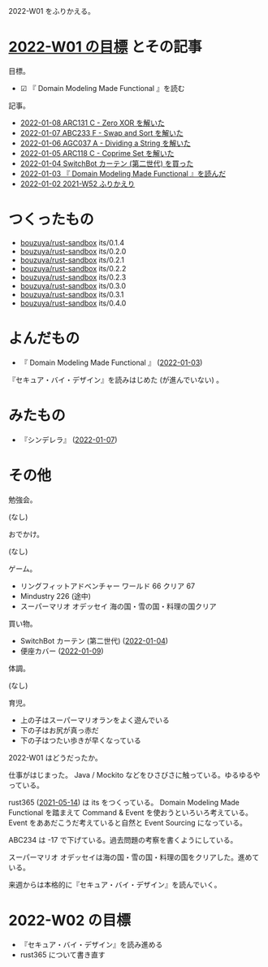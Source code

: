 2022-W01 をふりかえる。

# [2022-W01 の目標][2022-01-02] とその記事

目標。

- ☑ 『 Domain Modeling Made Functional 』を読む

記事。

- [2022-01-08 ARC131 C - Zero XOR を解いた][2022-01-08]
- [2022-01-07 ABC233 F - Swap and Sort を解いた][2022-01-07]
- [2022-01-06 AGC037 A - Dividing a String を解いた][2022-01-06]
- [2022-01-05 ARC118 C - Coprime Set を解いた][2022-01-05]
- [2022-01-04 SwitchBot カーテン (第二世代) を買った][2022-01-04]
- [2022-01-03 『 Domain Modeling Made Functional 』を読んだ][2022-01-03]
- [2022-01-02 2021-W52 ふりかえり][2022-01-02]

# つくったもの

- [bouzuya/rust-sandbox] its/0.1.4
- [bouzuya/rust-sandbox] its/0.2.0
- [bouzuya/rust-sandbox] its/0.2.1
- [bouzuya/rust-sandbox] its/0.2.2
- [bouzuya/rust-sandbox] its/0.2.3
- [bouzuya/rust-sandbox] its/0.3.0
- [bouzuya/rust-sandbox] its/0.3.1
- [bouzuya/rust-sandbox] its/0.4.0

# よんだもの

- 『 Domain Modeling Made Functional 』 ([2022-01-03])

『セキュア・バイ・デザイン』を読みはじめた (が進んでいない) 。

# みたもの

- 『シンデレラ』 ([2022-01-07])

# その他

勉強会。

(なし)

おでかけ。

(なし)

ゲーム。

- リングフィットアドベンチャー ワールド 66 クリア 67
- Mindustry 226 (途中)
- スーパーマリオ オデッセイ 海の国・雪の国・料理の国クリア

買い物。

- SwitchBot カーテン (第二世代) ([2022-01-04])
- 便座カバー ([2022-01-09])

体調。

(なし)

育児。

- 上の子はスーパーマリオランをよく遊んでいる
- 下の子はお尻が真っ赤だ
- 下の子はつたい歩きが早くなっている

2022-W01 はどうだったか。

仕事がはじまった。 Java / Mockito などをひさびさに触っている。ゆるゆるやっている。

rust365 ([2021-05-14]) は its をつくっている。 Domain Modeling Made Functional を踏まえて Command & Event を使おうといろいろ考えている。 Event をああだこうだ考えていると自然と Event Sourcing になっている。

ABC234 は -17 で下げている。過去問題の考察を書くようにしている。

スーパーマリオ オデッセイは海の国・雪の国・料理の国をクリアした。進めている。

来週からは本格的に『セキュア・バイ・デザイン』を読んでいく。

# 2022-W02 の目標

- 『セキュア・バイ・デザイン』を読み進める
- rust365 について書き直す

[2021-05-14]: https://blog.bouzuya.net/2021/05/14/
[2022-01-02]: https://blog.bouzuya.net/2022/01/02/
[2022-01-03]: https://blog.bouzuya.net/2022/01/03/
[2022-01-04]: https://blog.bouzuya.net/2022/01/04/
[2022-01-05]: https://blog.bouzuya.net/2022/01/05/
[2022-01-06]: https://blog.bouzuya.net/2022/01/06/
[2022-01-07]: https://blog.bouzuya.net/2022/01/07/
[2022-01-08]: https://blog.bouzuya.net/2022/01/08/
[2022-01-09]: https://blog.bouzuya.net/2022/01/09/
[bouzuya/rust-sandbox]: https://github.com/bouzuya/rust-sandbox
